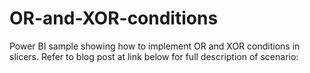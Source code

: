 # OR-and-XOR-conditions
Power BI sample showing how to implement OR and XOR conditions in slicers.
Refer to blog post at link below for full description of scenario:
